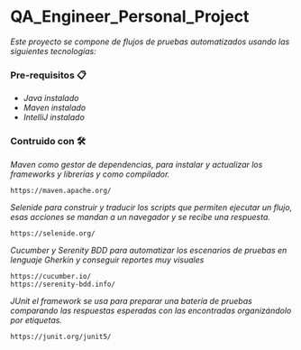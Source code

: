 # QA_Engineer_Personal_Project
 _Este proyecto se compone de flujos de pruebas automatizados usando las siguientes tecnologías:_
 ### Pre-requisitos 📋
- _Java instalado_
- _Maven instalado_
- _IntelliJ instalado_
 ### Contruido con 🛠️
 _Maven como gestor de dependencias, para instalar y actualizar los frameworks y librerías y como compilador._
```
https://maven.apache.org/
```
_Selenide para construir y traducir los scripts que permiten ejecutar un flujo, esas acciones se mandan a un navegador y se recibe una respuesta._
```
https://selenide.org/
```
_Cucumber y Serenity BDD para automatizar los escenarios de pruebas en lenguaje Gherkin y conseguir reportes muy visuales_
```
https://cucumber.io/
https://serenity-bdd.info/
```
_JUnit el framework se usa para preparar una batería de pruebas comparando las respuestas esperadas con las encontradas organizándolo por etiquetas._
```
https://junit.org/junit5/
```
